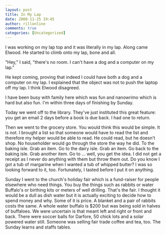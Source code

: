 ```yaml
---
layout: post
title: In My Lap
date: 2008-11-25 19:45
author: rillonline
comments: true
categories: [Uncategorized]
---
```

I was working on my lap top and it was literally in my lap. Along came Elwood. He started to climb onto my lap, bone and all.

"Hey," I said, "there's no room. I can't have a dog and a computer on my lap."

He kept coming, proving that indeed I could have both a dog and a computer on my lap. I explained that the object was not to push the laptop off my lap. I think Elwood disagreed.

I have been busy with family here which was fun and nanowrimo which is hard but also fun. I'm within three days of finishing by Sunday.

Today we went off to the library. They've just instituted this great feature: you get an email 2 days before a book is due back. I had one to return.

Then we went to the grocery store. You would think this would be simple. It is not. I brought a list so that someone would have to read the list and therefore my helper would be able to read. He could read, but he doesn't shop. No householder would go through the store the way he did. To the baking isle. Grab an item. Go to the dairy isle. Grab an item. Go back to the baking isle. Grab another item. Go to ... well, you get the idea. I did not get a receipt as I never do anything with them but throw them out. Do you know I got a tub of margarine when I wanted a tub of whipped butter? I was so looking forward to it, too. Fortunately, I tasted before I put it on anything.

Sunday I went to the church's holiday fair which is a fund-raiser for people elsewhere who need things. You buy the things such as rabbits or water Buffalo's or birthing kits or meters of well drilling. That's the fair. I thought it would be a dull as dish water but it is actually exciting to decide how to spend money and why. Some of it is price. A blanket and a pair of rabbits costs the same. A whole water buffalo is $200 but was being sold in halves of buffaloes. We were uncertain is that meant left and right or front and back. There were soccer balls for Darfore, 50 chick lots and a solar powered water still. Someone was selling fair trade coffee and tea, too. The Sunday learns and staffs tables.

